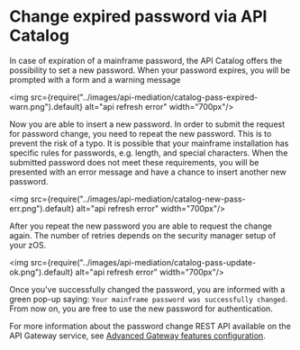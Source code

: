 # Change expired password via API Catalog

In case of expiration of a mainframe password, the API Catalog offers the possibility to set a new password. When your password expires, you will be prompted with a form and a warning message

<img src={require("../images/api-mediation/catalog-pass-expired-warn.png").default} alt="api refresh error" width="700px"/>

Now you are able to insert a new password. In order to submit the request for password change, you need to repeat the new password. This is to prevent the risk of a typo.
It is possible that your mainframe installation has specific rules for passwords, e.g. length, and special characters. When the submitted password does not meet these requirements, you will be presented with an error message and have a chance to insert another new password.

<img src={require("../images/api-mediation/catalog-new-pass-err.png").default} alt="api refresh error" width="700px"/>

After you repeat the new password you are able to request the change again. The number of retries depends on the security manager setup of your zOS.

<img src={require("../images/api-mediation/catalog-pass-update-ok.png").default} alt="api refresh error" width="700px"/>

Once you've successfully changed the password, you are informed with a green pop-up saying: `Your mainframe password was successfully changed`. From now on, you are free to use the new password for authentication.

For more information about the password change REST API available on the API Gateway service, see [Advanced Gateway features configuration](../user-guide/api-mediation/api-gateway-configuration.md).